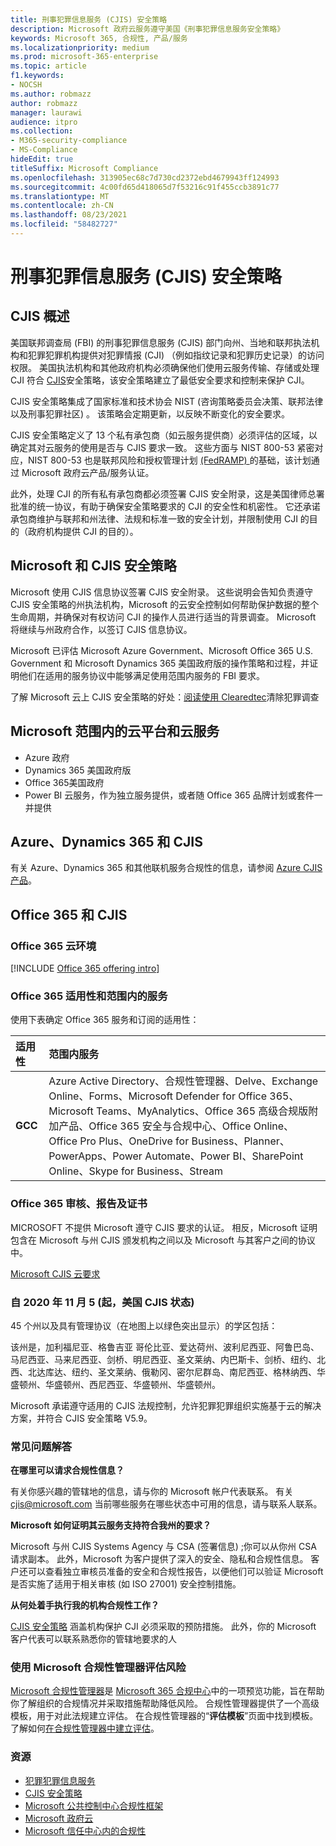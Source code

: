 ```yaml
---
title: 刑事犯罪信息服务 (CJIS) 安全策略
description: Microsoft 政府云服务遵守美国《刑事犯罪信息服务安全策略》
keywords: Microsoft 365, 合规性, 产品/服务
ms.localizationpriority: medium
ms.prod: microsoft-365-enterprise
ms.topic: article
f1.keywords:
- NOCSH
ms.author: robmazz
author: robmazz
manager: laurawi
audience: itpro
ms.collection:
- M365-security-compliance
- MS-Compliance
hideEdit: true
titleSuffix: Microsoft Compliance
ms.openlocfilehash: 313905ec68c7d730cd2372ebd4679943ff124993
ms.sourcegitcommit: 4c00fd65d418065d7f53216c91f455ccb3891c77
ms.translationtype: MT
ms.contentlocale: zh-CN
ms.lasthandoff: 08/23/2021
ms.locfileid: "58482727"
---
```

# <a name="criminal-justice-information-services-cjis-security-policy"></a>刑事犯罪信息服务 (CJIS) 安全策略

## <a name="cjis-overview"></a>CJIS 概述

美国联邦调查局 (FBI) 的刑事犯罪信息服务 (CJIS) 部门向州、当地和联邦执法机构和犯罪犯罪机构提供对犯罪情报 (CJI) （例如指纹记录和犯罪历史记录）的访问权限。 美国执法机构和其他政府机构必须确保他们使用云服务传输、存储或处理 CJI 符合 [CJIS](https://aka.ms/cjis-security-policy)安全策略，该安全策略建立了最低安全要求和控制来保护 CJI。

CJIS 安全策略集成了国家标准和技术协会 NIST (咨询策略委员会决策、联邦法律以及刑事犯罪社区) 。 该策略会定期更新，以反映不断变化的安全要求。

CJIS 安全策略定义了 13 个私有承包商（如云服务提供商）必须评估的区域，以确定其对云服务的使用是否与 CJIS 要求一致。 这些方面与 NIST 800-53 紧密对应，NIST 800-53 也是联邦风险和授权管理计划 [ (FedRAMP) ](offering-FedRAMP.md)的基础，该计划通过 Microsoft 政府云产品/服务认证。

此外，处理 CJI 的所有私有承包商都必须签署 CJIS 安全附录，这是美国律师总署批准的统一协议，有助于确保安全策略要求的 CJI 的安全性和机密性。 它还承诺承包商维护与联邦和州法律、法规和标准一致的安全计划，并限制使用 CJI 的目的（政府机构提供 CJI 的目的）。

## <a name="microsoft-and-cjis-security-policy"></a>Microsoft 和 CJIS 安全策略

Microsoft 使用 CJIS 信息协议签署 CJIS 安全附录。 这些说明会告知负责遵守 CJIS 安全策略的州执法机构，Microsoft 的云安全控制如何帮助保护数据的整个生命周期，并确保对有权访问 CJI 的操作人员进行适当的背景调查。 Microsoft 将继续与州政府合作，以签订 CJIS 信息协议。

Microsoft 已评估 Microsoft Azure Government、Microsoft Office 365 U.S. Government 和 Microsoft Dynamics 365 美国政府版的操作策略和过程，并证明他们在适用的服务协议中能够满足使用范围内服务的 FBI 要求。

了解 Microsoft 云上 CJIS 安全策略的好处：[阅读使用 Clearedtec](https://customers.microsoft.com/story/genetec)清除犯罪调查

## <a name="microsoft-in-scope-cloud-platforms--services"></a>Microsoft 范围内的云平台和云服务

- Azure 政府
- Dynamics 365 美国政府版
- Office 365美国政府
- Power BI 云服务，作为独立服务提供，或者随 Office 365 品牌计划或套件一并提供

## <a name="azure-dynamics-365-and-cjis"></a>Azure、Dynamics 365 和 CJIS

有关 Azure、Dynamics 365 和其他联机服务合规性的信息，请参阅 [Azure CJIS 产品](/azure/compliance/offerings/offering-cjis)。

## <a name="office-365-and-cjis"></a>Office 365 和 CJIS

### <a name="office-365-cloud-environments"></a>Office 365 云环境

[!INCLUDE [Office 365 offering intro](../includes/o365-offering-introduction.md)]

### <a name="office-365-applicability-and-in-scope-services"></a>Office 365 适用性和范围内的服务

使用下表确定 Office 365 服务和订阅的适用性：

| **适用性** | **范围内服务** |
|:------------------|:----------------------|
| **GCC** | Azure Active Directory、合规性管理器、Delve、Exchange Online、Forms、Microsoft Defender for Office 365、Microsoft Teams、MyAnalytics、Office 365 高级合规版附加产品、Office 365 安全与合规中心、Office Online、Office Pro Plus、OneDrive for Business、Planner、PowerApps、Power Automate、Power BI、SharePoint Online、Skype for Business、Stream |

### <a name="office-365-audits-reports-and-certificates"></a>Office 365 审核、报告及证书

MICROSOFT 不提供 Microsoft 遵守 CJIS 要求的认证。 相反，Microsoft 证明包含在 Microsoft 与州 CJIS 颁发机构之间以及 Microsoft 与其客户之间的协议中。

[Microsoft CJIS 云要求](https://aka.ms/MicrosoftCJISCloudRequirements)

### <a name="cjis-status-in-the-united-states-current-as-of-1152020"></a>自 2020 年 11 月 5 (起，美国 CJIS 状态) 

45 个州以及具有管理协议（在地图上以绿色突出显示）的学区包括：

该州是，加利福尼亚、格鲁吉亚 哥伦比亚、爱达荷州、波利尼西亚、阿鲁巴岛、马尼西亚、马来尼西亚、剑桥、明尼西亚、圣文莱纳、内巴斯卡、剑桥、纽约、北西、北达库达、纽约、圣文莱纳、俄勒冈、密尔尼群岛、南尼西亚、格林纳西、华盛顿州、华盛顿州、西尼西亚、华盛顿州、华盛顿州。

Microsoft 承诺遵守适用的 CJIS 法规控制，允许犯罪犯罪组织实施基于云的解决方案，并符合 CJIS 安全策略 V5.9。

### <a name="frequently-asked-questions"></a>常见问题解答

**在哪里可以请求合规性信息？**

有关你感兴趣的管辖地的信息，请与你的 Microsoft 帐户代表联系。 有关 <cjis@microsoft.com> 当前哪些服务在哪些状态中可用的信息，请与联系人联系。

**Microsoft 如何证明其云服务支持符合我州的要求？**

Microsoft 与州 CJIS Systems Agency 与 CSA (签署信息) ;你可以从你州 CSA 请求副本。 此外，Microsoft 为客户提供了深入的安全、隐私和合规性信息。 客户还可以查看独立审核员准备的安全和合规性报告，以便他们可以验证 Microsoft 是否实施了适用于相关审核 (如 ISO 27001) 安全控制措施。

**从何处着手执行我的机构合规性工作？**

[CJIS 安全策略](https://aka.ms/cjis-security-policy) 涵盖机构保护 CJI 必须采取的预防措施。 此外，你的 Microsoft 客户代表可以联系熟悉你的管辖地要求的人

### <a name="use-microsoft-compliance-manager-to-assess-your-risk"></a>使用 Microsoft 合规性管理器评估风险

[Microsoft 合规性管理器](/microsoft-365/compliance/compliance-manager)是 [Microsoft 365 合规中心](/microsoft-365/compliance/microsoft-365-compliance-center)中的一项预览功能，旨在帮助你了解组织的合规情况并采取措施帮助降低风险。 合规性管理器提供了一个高级模板，用于对此法规建立评估。 在合规性管理器的“**评估模板**”页面中找到模板。 了解如何[在合规性管理器中建立评估](/microsoft-365/compliance/compliance-manager-assessments)。

### <a name="resources"></a>资源

- [犯罪犯罪信息服务](https://aka.ms/cjis)
- [CJIS 安全策略](https://aka.ms/cjis-security-policy)
- [Microsoft 公共控制中心合规性框架](https://www.microsoft.com/trustcenter/common-controls-hub)
- [Microsoft 政府云](https://go.microsoft.com/fwlink/?linkid=2087246)
- [Microsoft 信任中心内的合规性](https://www.microsoft.com/trust-center/compliance/compliance-overview)
